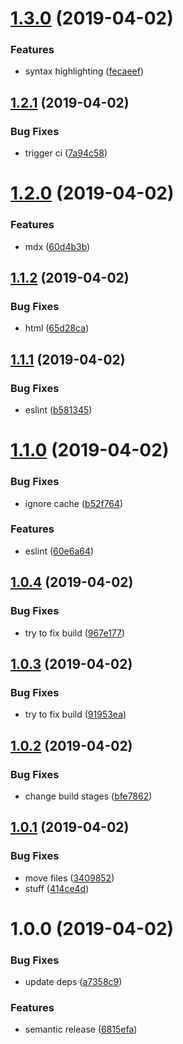# [1.3.0](https://github.com/SimonSiefke/transparent-observables/compare/v1.2.1...v1.3.0) (2019-04-02)


### Features

* syntax highlighting ([fecaeef](https://github.com/SimonSiefke/transparent-observables/commit/fecaeef))

## [1.2.1](https://github.com/SimonSiefke/transparent-observables/compare/v1.2.0...v1.2.1) (2019-04-02)


### Bug Fixes

* trigger ci ([7a94c58](https://github.com/SimonSiefke/transparent-observables/commit/7a94c58))

# [1.2.0](https://github.com/SimonSiefke/transparent-observables/compare/v1.1.2...v1.2.0) (2019-04-02)


### Features

* mdx ([60d4b3b](https://github.com/SimonSiefke/transparent-observables/commit/60d4b3b))

## [1.1.2](https://github.com/SimonSiefke/transparent-observables/compare/v1.1.1...v1.1.2) (2019-04-02)


### Bug Fixes

* html ([65d28ca](https://github.com/SimonSiefke/transparent-observables/commit/65d28ca))

## [1.1.1](https://github.com/SimonSiefke/transparent-observables/compare/v1.1.0...v1.1.1) (2019-04-02)


### Bug Fixes

* eslint ([b581345](https://github.com/SimonSiefke/transparent-observables/commit/b581345))

# [1.1.0](https://github.com/SimonSiefke/transparent-observables/compare/v1.0.6...v1.1.0) (2019-04-02)


### Bug Fixes

* ignore cache ([b52f764](https://github.com/SimonSiefke/transparent-observables/commit/b52f764))


### Features

* eslint ([60e6a64](https://github.com/SimonSiefke/transparent-observables/commit/60e6a64))

## [1.0.4](https://github.com/SimonSiefke/transparent-observables/compare/v1.0.3...v1.0.4) (2019-04-02)


### Bug Fixes

* try to fix build ([967e177](https://github.com/SimonSiefke/transparent-observables/commit/967e177))

## [1.0.3](https://github.com/SimonSiefke/transparent-observables/compare/v1.0.2...v1.0.3) (2019-04-02)


### Bug Fixes

* try to fix build ([91953ea](https://github.com/SimonSiefke/transparent-observables/commit/91953ea))

## [1.0.2](https://github.com/SimonSiefke/transparent-observables/compare/v1.0.1...v1.0.2) (2019-04-02)


### Bug Fixes

* change build stages ([bfe7862](https://github.com/SimonSiefke/transparent-observables/commit/bfe7862))

## [1.0.1](https://github.com/SimonSiefke/transparent-observables/compare/v1.0.0...v1.0.1) (2019-04-02)


### Bug Fixes

* move files ([3409852](https://github.com/SimonSiefke/transparent-observables/commit/3409852))
* stuff ([414ce4d](https://github.com/SimonSiefke/transparent-observables/commit/414ce4d))

# 1.0.0 (2019-04-02)


### Bug Fixes

* update deps ([a7358c9](https://github.com/SimonSiefke/transparent-observables/commit/a7358c9))


### Features

* semantic release ([6815efa](https://github.com/SimonSiefke/transparent-observables/commit/6815efa))
